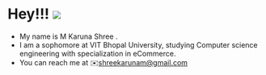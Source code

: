 Hey!!! ![](https://user-images.githubusercontent.com/18350557/176309783-0785949b-9127-417c-8b55-ab5a4333674e.gif)
=====================================================================================================================================
*  My name is M Karuna Shree .
*  I am a sophomore at VIT Bhopal University, studying Computer science engineering with specialization in eCommerce.
*  You can reach me at ✉️shreekarunam@gmail.com


